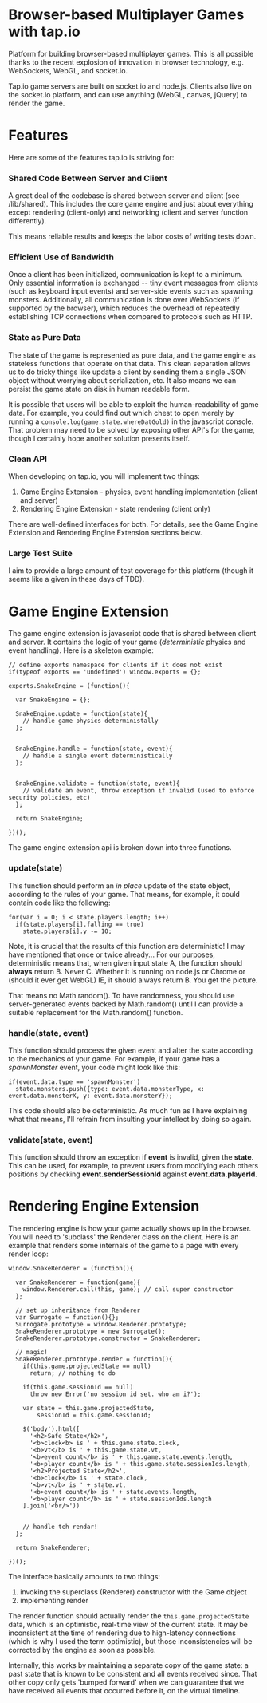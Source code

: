 Browser-based Multiplayer Games with tap.io
===========================================

Platform for building browser-based multiplayer games. This is all possible thanks to the recent 
explosion of innovation in browser technology, e.g. WebSockets, WebGL, and socket.io.

Tap.io game servers are built on socket.io and node.js. Clients also live on the socket.io platform, and
can use anything (WebGL, canvas, jQuery) to render the game.

Features
========

Here are some of the features tap.io is striving for:

### Shared Code Between Server and Client

A great deal of the codebase is shared between server and client (see /lib/shared). This 
includes the core game engine and just about everything except rendering (client-only) 
and networking (client and server function differently).

This means reliable results and keeps the labor costs of writing tests down.

### Efficient Use of Bandwidth

Once a client has been initialized, communication is kept to a minimum. Only essential information
is exchanged -- tiny event messages from clients (such as keyboard input events) and server-side events 
such as spawning monsters. Additionally, all communication is done over WebSockets (if supported 
by the browser), which reduces the overhead of repeatedly establishing TCP connections when compared
to protocols such as HTTP. 

### State as Pure Data

The state of the game is represented as pure data, and the game engine as stateless functions that
operate on that data. This clean separation allows us to do tricky things like update a client by
sending them a single JSON object without worrying about serialization, etc. It also means we can
persist the game state on disk in human readable form.

It is possible that users will be able to exploit the human-readability of game data. For example, you could
find out which chest to open merely by running a ```console.log(game.state.whereDatGold)``` in the javascript 
console. That problem may need to be solved by exposing other API's for the game, though I certainly hope
another solution presents itself.

### Clean API

When developing on tap.io, you will implement two things:

1. Game Engine Extension - physics, event handling implementation (client and server)
2. Rendering Engine Extension - state rendering (client only)

There are well-defined interfaces for both. For details, see the Game Engine Extension 
and Rendering Engine Extension sections below.

### Large Test Suite

I aim to provide a large amount of test coverage for this platform (though it seems like a given in these
days of TDD).

Game Engine Extension
=====================

The game engine extension is javascript code that is shared between client and server. It contains the logic
of your game (*deterministic* physics and event handling). Here is a skeleton example:

```
// define exports namespace for clients if it does not exist
if(typeof exports == 'undefined') window.exports = {};

exports.SnakeEngine = (function(){

  var SnakeEngine = {};

  SnakeEngine.update = function(state){ 
    // handle game physics deterministally
  };

  
  SnakeEngine.handle = function(state, event){ 
    // handle a single event deterministically
  };

  
  SnakeEngine.validate = function(state, event){ 
    // validate an event, throw exception if invalid (used to enforce security policies, etc)
  };

  return SnakeEngine;

})();
```

The game engine extension api is broken down into three functions.

### update(state)

This function should perform an *in place* update of the state object, according to the rules of your game. That
means, for example, it could contain code like the following:

```
for(var i = 0; i < state.players.length; i++)
  if(state.players[i].falling == true)
    state.players[i].y -= 10;
```

Note, it is crucial that the results of this function are deterministic! I may have mentioned that once or twice already...
For our purposes, deterministic means that, when given input state A, the function should **always** return B. Never C. 
Whether it is running on node.js or Chrome or (should it ever get WebGL) IE, it should always return B. You get the picture.

That means no Math.random(). To have randomness, you should use server-generated events backed by Math.random() until 
I can provide a suitable replacement for the Math.random() function.

### handle(state, event)

This function should process the given event and alter the state according to the mechanics of your game. For example,
if your game has a *spawnMonster* event, your code might look like this:

```
if(event.data.type == 'spawnMonster')
  state.monsters.push({type: event.data.monsterType, x: event.data.monsterX, y: event.data.monsterY});
```

This code should also be deterministic. As much fun as I have explaining what that means, I'll refrain from insulting your
intellect by doing so again.

### validate(state, event)

This function should throw an exception if **event** is invalid, given the **state**. This can be used, for example, to prevent users
from modifying each others positions by checking **event.senderSessionId** against **event.data.playerId**.

Rendering Engine Extension
==========================

The rendering engine is how your game actually shows up in the browser. You will need to 'subclass' the Renderer 
class on the client. Here is an example that renders some internals of the game to a page with every render loop:

```
window.SnakeRenderer = (function(){

  var SnakeRenderer = function(game){
    window.Renderer.call(this, game); // call super constructor
  };

  // set up inheritance from Renderer
  var Surrogate = function(){};
  Surrogate.prototype = window.Renderer.prototype;
  SnakeRenderer.prototype = new Surrogate();
  SnakeRenderer.prototype.constructor = SnakeRenderer;

  // magic!
  SnakeRenderer.prototype.render = function(){
    if(this.game.projectedState == null)
      return; // nothing to do

    if(this.game.sessionId == null)
      throw new Error('no session id set. who am i?');

    var state = this.game.projectedState,
        sessionId = this.game.sessionId;

    $('body').html([
      '<h2>Safe State</h2>',
      '<b>clock<b> is ' + this.game.state.clock,
      '<b>vt</b> is ' + this.game.state.vt,
      '<b>event count</b> is ' + this.game.state.events.length,
      '<b>player count</b> is ' + this.game.state.sessionIds.length,
      '<h2>Projected State</h2>',
      '<b>clock</b> is ' + state.clock,
      '<b>vt</b> is ' + state.vt,
      '<b>event count</b> is ' + state.events.length,
      '<b>player count</b> is ' + state.sessionIds.length
    ].join('<br/>'))


    // handle teh rendar!
  };

  return SnakeRenderer;
  
})();
```

The interface basically amounts to two things:

1. invoking the superclass (Renderer) constructor with the Game object
2. implementing render

The render function should actually render the ```this.game.projectedState``` data, which is an
optimistic, real-time view of the current state. It may be inconsistent at the time of rendering due
to high-latency connections (which is why I used the term optimistic), but those inconsistencies 
will be corrected by the engine as soon as possible. 

Internally, this works by maintaining a separate copy of the game state: a past state that is known 
to be consistent and all events received since. That other copy only gets 'bumped forward' when
we can guarantee that we have received all events that occurred before it, on the virtual timeline.
